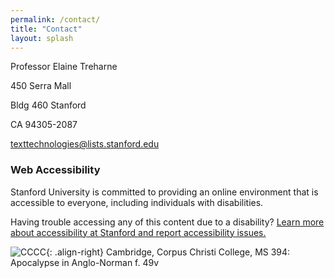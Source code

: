 ```yaml
---
permalink: /contact/
title: "Contact"
layout: splash
---
```


Professor Elaine Treharne

450 Serra Mall

Bldg 460 Stanford

CA 94305-2087

texttechnologies@lists.stanford.edu

### Web Accessibility

Stanford University is committed to providing an online environment that is accessible to everyone, including individuals with disabilities. 

Having trouble accessing any of this content due to a disability? [Learn more about accessibility at Stanford and report accessibility issues.](http://www.stanford.edu/site/accessibility)

![CCCC](/assets/images/CCCC.png){: .align-right}
Cambridge, Corpus Christi College, MS 394: Apocalypse in Anglo-Norman f. 49v
